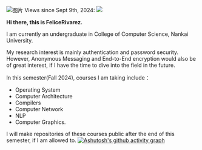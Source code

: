 ![图片](https://github.com/user-attachments/assets/bcce1a57-3f99-4743-a311-6b8a34d5a5f2)
Views since Sept 9th, 2024: ![](https://komarev.com/ghpvc/?username=FeliceRivarez)

**Hi there, this is FeliceRivarez.**

I am currently an undergraduate in College of Computer Science, Nankai University.

My research interest is mainly authentication and password security. However, Anonymous Messaging and End-to-End encryption would also be of great interest, if I have the time to dive into the field in the future.

In this semester(Fall 2024), courses I am taking include：
- Operating System
- Computer Architecture
- Compilers
- Computer Network
- NLP
- Computer Graphics.

I will make repositories of these courses public after the end of this semester, if I am allowed to.
[![Ashutosh's github activity graph](https://github-readme-activity-graph.vercel.app/graph?username=FeliceRivarez&theme=react)](https://github.com/ashutosh00710/github-readme-activity-graph)

<!---
FeliceRivarez/FeliceRivarez is a ✨ special ✨ repository because its `README.md` (this file) appears on your GitHub profile.
You can click the Preview link to take a look at your changes.
--->
